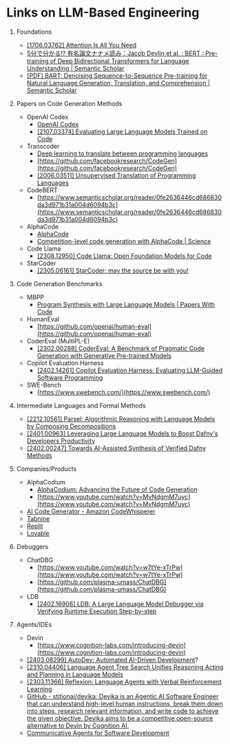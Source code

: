 # Links on LLM-Based Engineering
  
1. Foundations
    * [[1706.03762] Attention Is All You Need](https://arxiv.org/abs/1706.03762)
    * [5分で分かる!? 有名論文ナナメ読み：Jacob Devlin et al. : BERT : Pre-training of Deep Bidirectional Transformers for Language Understanding | Semantic Scholar](https://www.semanticscholar.org/paper/5%E5%88%86%E3%81%A7%E5%88%86%E3%81%8B%E3%82%8B!-%E6%9C%89%E5%90%8D%E8%AB%96%E6%96%87%E3%83%8A%E3%83%8A%E3%83%A1%E8%AA%AD%E3%81%BF%EF%BC%9AJacob-Devlin-et-al.-%3A-BERT-%3A-of-%E7%9F%A5%E7%A7%80/43f2ad297941db230c089ba353efc3f281ab678c)
    * [[PDF] BART: Denoising Sequence-to-Sequence Pre-training for Natural Language Generation, Translation, and Comprehension | Semantic Scholar](https://www.semanticscholar.org/paper/BART%3A-Denoising-Sequence-to-Sequence-Pre-training-Lewis-Liu/395de0bd3837fdf4b4b5e5f04835bcc69c279481)

2. Papers on Code Generation Methods
   * OpenAI Codex
       * [OpenAI Codex](https://openai.com/blog/openai-codex)
       * [[2107.03374] Evaluating Large Language Models Trained on Code](https://arxiv.org/abs/2107.03374)
   * Transcoder
       * [Deep learning to translate between programming languages](https://ai.meta.com/blog/deep-learning-to-translate-between-programming-languages/)
       * [https://github.com/facebookresearch/CodeGen](https://github.com/facebookresearch/CodeGen)
       * [[2006.03511] Unsupervised Translation of Programming Languages](https://arxiv.org/abs/2006.03511)
   * CodeBERT
       * [https://www.semanticscholar.org/reader/0fe2636446cd686830da3d971b31a004d6094b3c](https://www.semanticscholar.org/reader/0fe2636446cd686830da3d971b31a004d6094b3c)
   * AlphaCode
       * [AlphaCode](https://alphacode.deepmind.com/)
       * [Competition-level code generation with AlphaCode | Science](https://www.science.org/doi/10.1126/science.abq1158)
   * Code Llama
       * [[2308.12950] Code Llama: Open Foundation Models for Code](https://arxiv.org/abs/2308.12950)
   * StarCoder
       * [[2305.06161] StarCoder: may the source be with you!](https://arxiv.org/abs/2305.06161)

3. Code Generation Benchmarks
   * MBPP
       * [Program Synthesis with Large Language Models | Papers With Code](https://paperswithcode.com/paper/program-synthesis-with-large-language-models)
   * HumanEval
       * [https://github.com/openai/human-eval](https://github.com/openai/human-eval)
   * CoderEval (MultiPL-E)
       * [[2302.00288] CoderEval: A Benchmark of Pragmatic Code Generation with Generative Pre-trained Models](https://arxiv.org/abs/2302.00288)
   * Copilot Evaluation Harness
       * [[2402.14261] Copilot Evaluation Harness: Evaluating LLM-Guided Software Programming](https://arxiv.org/abs/2402.14261)
   * SWE-Bench
       * [https://www.swebench.com/](https://www.swebench.com/)

4. Intermediate Languages and Formal Methods
   * [[2212.10561] Parsel: Algorithmic Reasoning with Language Models by Composing Decompositions](https://arxiv.org/abs/2212.10561)
   * [[2401.00963] Leveraging Large Language Models to Boost Dafny's Developers Productivity](https://arxiv.org/abs/2401.00963)
   * [[2402.00247] Towards AI-Assisted Synthesis of Verified Dafny Methods](https://arxiv.org/abs/2402.00247)

5. Companies/Products
   * AlphaCodium
       * [AlphaCodium: Advancing the Future of Code Generation](https://www.codium.ai/products/alpha-codium/)
       * [https://www.youtube.com/watch?v=MvNdgmM7uyc](https://www.youtube.com/watch?v=MvNdgmM7uyc)
   * [AI Code Generator - Amazon CodeWhisperer](https://aws.amazon.com/codewhisperer/)
   * [Tabnine](https://www.tabnine.com/)
   * [Replit](https://replit.com/)
   * [Lovable](https://lovable.dev/)

6. Debuggers
   * ChatDBG
       * [https://www.youtube.com/watch?v=w7tYe-xTrPw](https://www.youtube.com/watch?v=w7tYe-xTrPw)
       * [https://github.com/plasma-umass/ChatDBG](https://github.com/plasma-umass/ChatDBG)
   * LDB
       * [[2402.16906] LDB: A Large Language Model Debugger via Verifying Runtime Execution Step-by-step](https://arxiv.org/abs/2402.16906)

7. Agents/IDEs
   * Devin
       * [https://www.cognition-labs.com/introducing-devin](https://www.cognition-labs.com/introducing-devin)
   * [[2403.08299] AutoDev: Automated AI-Driven Development](https://arxiv.org/abs/2403.08299)?
   * [[2310.04406] Language Agent Tree Search Unifies Reasoning Acting and Planning in Language Models](https://arxiv.org/abs/2310.04406)
   * [[2303.11366] Reflexion: Language Agents with Verbal Reinforcement Learning](https://arxiv.org/abs/2303.11366)
   * [GitHub - stitionai/devika: Devika is an Agentic AI Software Engineer that can understand high-level human instructions, break them down into steps, research relevant information, and write code to achieve the given objective. Devika aims to be a competitive open-source alternative to Devin by Cognition AI.](https://github.com/stitionai/devika)
   * [Communicative Agents for Software Development](https://arxiv.org/abs/2307.07924)
   
